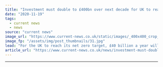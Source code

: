 ```yaml
---
title: "Investment must double to £400bn over next decade for UK to reach net zero"
date: "2020-11-19"
tags: 
  - current news
  - news
source: "current news"
image_url: "https://www.current-news.co.uk/static/images/_400x400_crop_center-center/GettyImages-628119492.jpg"
image_fp: "/assets/img/post_thumbnails/31.jpg"
lead: "​For the UK to reach its net zero target, £40 billion a year will be needed in infrastructure spending, double current levels."
article_url: "https://www.current-news.co.uk/news/investment-must-double-to-400bn-over-next-decade-for-uk-to-reach-net-zero?utm_source=rss-feeds&utm_medium=rss&utm_campaign=rss"
---
```


---
